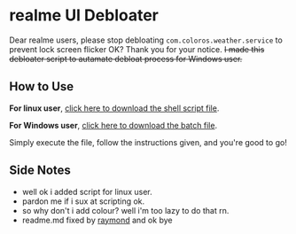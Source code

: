 # realme UI Debloater
Dear realme users, please stop debloating `com.coloros.weather.service` to prevent lock screen flicker OK? Thank you for your notice.
~~I made this debloater script to autamate debloat process for Windows user.~~

## How to Use
**For linux user**, [click here to download the shell script file](https://github.com/Hakimi0804/realmeUI-debloater/raw/main/debloat-linux.sh).

**For Windows user**, [click here to download the batch file](https://github.com/Hakimi0804/realmeUI-debloater/raw/main/realme-UI-debloater.bat).

Simply execute the file, follow the instructions given, and you're good to go!

## Side Notes
- well ok i added script for linux user.
- pardon me if i sux at scripting ok.
- so why don't i add colour? well i'm too lazy to do that rn.
- readme.md fixed by [raymond](https://raymond-1227.github.io/) and ok bye
